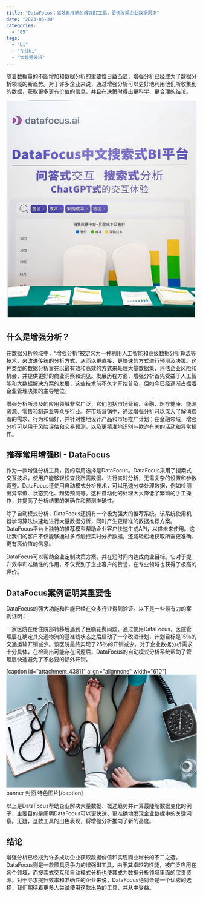 ```yaml
---
title: "DataFocus：高效且准确的增强BI工具，更快发现企业数据洞见"
date: "2023-05-30"
categories: 
  - "05"
tags: 
  - "bi"
  - "在线bi"
  - "大数据分析"
---
```


随着数据量的不断增加和数据分析的重要性日益凸显，增强分析已经成为了数据分析领域的新趋势。对于许多企业来说，通过增强分析可以更好地利用他们所收集到的数据，获取更多更有价值的信息，并且在决策时得出更科学、更合理的结论。

![](images/1684995450-DataFocus%E5%B1%95%E4%BD%8D.jpg)

## 什么是增强分析？

在数据分析领域中，“增强分析”被定义为一种利用人工智能和高级数据分析算法等技术，来改进传统的分析方式，从而以更直接、更快速的方式进行预测及决策。这种类型的数据分析旨在以最有效和高效的方式来处理大量数据集，评估企业风险和机会，并提供更好的商业洞察和洞见。发展历程方面，增强分析首先受益于人工智能和大数据解决方案的发展，这些技术前不久才开始普及，但如今已经逐渐占据着企业管理决策的主导地位。

增强分析所涉及的应用领域非常广泛，它们包括市场营销、金融、医疗健康、能源资源、零售和制造业等众多行业。在市场营销中，通过增强分析可以深入了解消费者的需求、行为和偏好，并针对性地设计产品和市场推广计划；在金融领域，增强分析可以用于风险评估和交易预测，以及更精准地识别与欺诈有关的活动和异常操作。

## 推荐常用增强BI - DataFocus

作为一款增强分析工具，我的常用选择是DataFocus。DataFocus采用了搜索式交互技术，使用户能够轻松查找所需数据、进行实时分析，无需复杂的设置和参数调整。DataFocus还使用自动模式分析技术，可以迅速分类处理数据，例如检测出异常值、状态变化、趋势预测等。这种自动化的处理大大降低了繁琐的手工操作，并提高了分析结果的准确性和预测准确性。

除了自动模式分析，DataFocus还拥有一个极为强大的推荐系统。该系统使用机器学习算法快速地进行大量数据分析，同时产生更精准的数据推荐方案。DataFocus平台上独特的推荐模型帮助企业客户快速生成API，以供未来使用。这让我们的客户不仅能够通过多点触控实时分析数据，还能轻松地获取所需更准确、更有高价值的信息。

DataFocus可以帮助企业定制决策方案，并在短时间内达成商业目标。它对于提升效率和准确性的作用，不仅受到了企业客户的赞誉，在专业领域也获得了极高的评价。

## DataFocus案例证明其重要性

DataFocus的强大功能和性能已经在众多行业得到验证。以下是一些最有力的案例证明：

一家医院在给住院部转移后遇到了巨额花费问题。通过使用DataFocus，医院管理层在确定其交通物流的基准线状态之后启动了一个改进计划，计划目标是15％的交通运输开销减少。该医院最终实现了25％的开销减少。对于企业数据分析需求十分具体，在检测出可能存在问题后，DataFocus的自动模式分析系统帮助了管理层快速避免了不必要的额外开销。

\[caption id="attachment\_43811" align="alignnone" width="610"\]![blob.jpeg](images/1663637904-blob-jpeg.jpeg) banner 封面 特色图片\[/caption\]

以上是DataFocus帮助企业解决大量数据、概述趋势并计算最陡峭数据变化的例子，主要目的是阐明DataFocus可以更快速、更准确地发现企业数据中的关键洞察。无疑，这款工具的出色表现，将增强分析推向了新的高度。

## 结论

增强分析已经成为许多成功企业获取数据价值和实现商业增长的不二之选。DataFocus则是一款颇具竞争力的增强BI工具，由于其卓越的性能，被广泛应用在各个领域，而搜索式交互和自动模式分析也使其成为数据分析领域里面的宝贵资源。对于寻求提升效率和准确性的企业来说，DataFocus绝对会是一个优秀的选择，我们期待着更多人尝试使用这款出色的工具，并从中受益。
